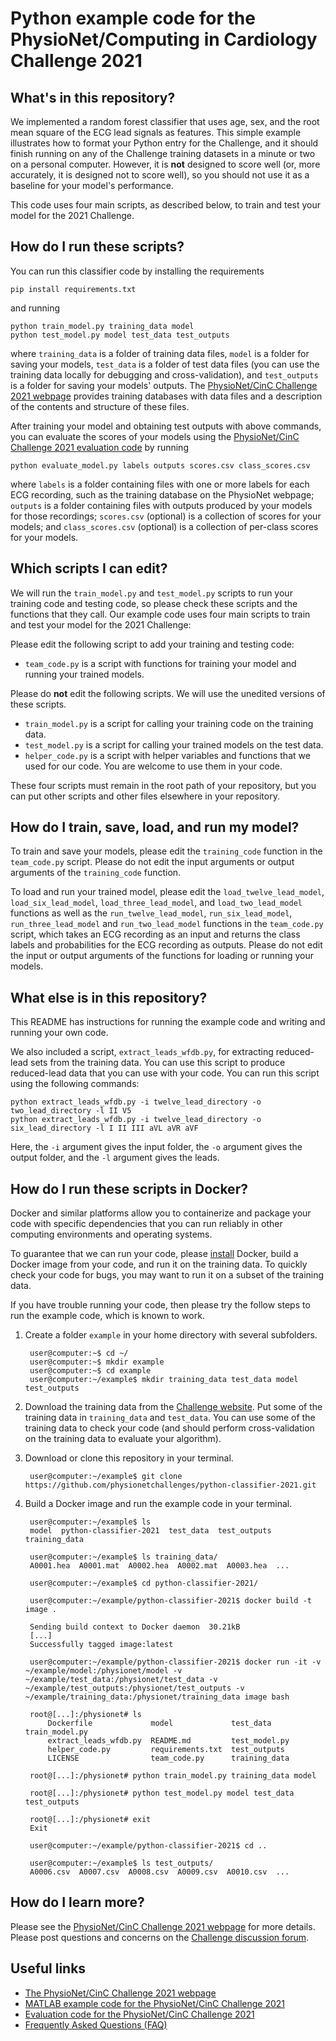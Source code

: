# Python example code for the PhysioNet/Computing in Cardiology Challenge 2021

## What's in this repository?

We implemented a random forest classifier that uses age, sex, and the root mean square of the ECG lead signals as features. This simple example illustrates how to format your Python entry for the Challenge, and it should finish running on any of the Challenge training datasets in a minute or two on a personal computer. However, it is **not** designed to score well (or, more accurately, it is designed not to score well), so you should not use it as a baseline for your model's performance.

This code uses four main scripts, as described below, to train and test your model for the 2021 Challenge.

## How do I run these scripts?

You can run this classifier code by installing the requirements

    pip install requirements.txt

and running

    python train_model.py training_data model
    python test_model.py model test_data test_outputs

where `training_data` is a folder of training data files, `model` is a folder for saving your models, `test_data` is a folder of test data files (you can use the training data locally for debugging and cross-validation), and `test_outputs` is a folder for saving your models' outputs. The [PhysioNet/CinC Challenge 2021 webpage](https://physionetchallenges.org/2021/) provides training databases with data files and a description of the contents and structure of these files.

After training your model and obtaining test outputs with above commands, you can evaluate the scores of your models using the [PhysioNet/CinC Challenge 2021 evaluation code](https://github.com/physionetchallenges/evaluation-2021) by running

    python evaluate_model.py labels outputs scores.csv class_scores.csv

where `labels` is a folder containing files with one or more labels for each ECG recording, such as the training database on the PhysioNet webpage; `outputs` is a folder containing files with outputs produced by your models for those recordings; `scores.csv` (optional) is a collection of scores for your models; and `class_scores.csv` (optional) is a collection of per-class scores for your models.

## Which scripts I can edit?

We will run the `train_model.py` and `test_model.py` scripts to run your training code and testing code, so please check these scripts and the functions that they call.
Our example code uses four main scripts to train and test your model for the 2021 Challenge:

Please edit the following script to add your training and testing code:

* `team_code.py` is a script with functions for training your model and running your trained models.

Please do **not** edit the following scripts. We will use the unedited versions of these scripts.

* `train_model.py` is a script for calling your training code on the training data.
* `test_model.py` is a script for calling your trained models on the test data.
* `helper_code.py` is a script with helper variables and functions that we used for our code. You are welcome to use them in your code.

These four scripts must remain in the root path of your repository, but you can put other scripts and other files elsewhere in your repository.

## How do I train, save, load, and run my model?

To train and save your models, please edit the `training_code` function in the `team_code.py` script. Please do not edit the input arguments or output arguments of the `training_code` function.

To load and run your trained model, please edit the `load_twelve_lead_model`, `load_six_lead_model`, `load_three_lead_model`, and `load_two_lead_model` functions as well as the `run_twelve_lead_model`, `run_six_lead_model`, `run_three_lead_model` and `run_two_lead_model` functions in the `team_code.py` script, which takes an ECG recording as an input and returns the class labels and probabilities for the ECG recording as outputs. Please do not edit the input or output arguments of the functions for loading or running your models.

## What else is in this repository?

This README has instructions for running the example code and writing and running your own code.

We also included a script, `extract_leads_wfdb.py`, for extracting reduced-lead sets from the training data. You can use this script to produce reduced-lead data that you can use with your code. You can run this script using the following commands:

    python extract_leads_wfdb.py -i twelve_lead_directory -o two_lead_directory -l II V5 
    python extract_leads_wfdb.py -i twelve_lead_directory -o six_lead_directory -l I II III aVL aVR aVF 

Here, the `-i` argument gives the input folder, the `-o` argument gives the output folder, and the `-l` argument gives the leads.

## How do I run these scripts in Docker?

Docker and similar platforms allow you to containerize and package your code with specific dependencies that you can run reliably in other computing environments and operating systems.

To guarantee that we can run your code, please [install](https://docs.docker.com/get-docker/) Docker, build a Docker image from your code, and run it on the training data. To quickly check your code for bugs, you may want to run it on a subset of the training data.

If you have trouble running your code, then please try the follow steps to run the example code, which is known to work.

1. Create a folder `example` in your home directory with several subfolders.

        user@computer:~$ cd ~/
        user@computer:~$ mkdir example
        user@computer:~$ cd example
        user@computer:~/example$ mkdir training_data test_data model test_outputs

2. Download the training data from the [Challenge website](https://physionetchallenges.org/2021/#data-access). Put some of the training data in `training_data` and `test_data`. You can use some of the training data to check your code (and should perform cross-validation on the training data to evaluate your algorithm).

3. Download or clone this repository in your terminal.

        user@computer:~/example$ git clone https://github.com/physionetchallenges/python-classifier-2021.git

4. Build a Docker image and run the example code in your terminal.

        user@computer:~/example$ ls
        model  python-classifier-2021  test_data  test_outputs  training_data

        user@computer:~/example$ ls training_data/
        A0001.hea  A0001.mat  A0002.hea  A0002.mat  A0003.hea  ...

        user@computer:~/example$ cd python-classifier-2021/

        user@computer:~/example/python-classifier-2021$ docker build -t image .

        Sending build context to Docker daemon  30.21kB
        [...]
        Successfully tagged image:latest

        user@computer:~/example/python-classifier-2021$ docker run -it -v ~/example/model:/physionet/model -v ~/example/test_data:/physionet/test_data -v ~/example/test_outputs:/physionet/test_outputs -v ~/example/training_data:/physionet/training_data image bash

        root@[...]:/physionet# ls
            Dockerfile             model             test_data      train_model.py
            extract_leads_wfdb.py  README.md         test_model.py
            helper_code.py         requirements.txt  test_outputs
            LICENSE                team_code.py      training_data

        root@[...]:/physionet# python train_model.py training_data model

        root@[...]:/physionet# python test_model.py model test_data test_outputs

        root@[...]:/physionet# exit
        Exit

        user@computer:~/example/python-classifier-2021$ cd ..

        user@computer:~/example$ ls test_outputs/
        A0006.csv  A0007.csv  A0008.csv  A0009.csv  A0010.csv  ...

## How do I learn more?

Please see the [PhysioNet/CinC Challenge 2021 webpage](https://physionetchallenges.org/2021/) for more details. Please post questions and concerns on the [Challenge discussion forum](https://groups.google.com/forum/#!forum/physionet-challenges).

## Useful links

* [The PhysioNet/CinC Challenge 2021 webpage](https://physionetchallenges.org/2021/)
* [MATLAB example code for the PhysioNet/CinC Challenge 2021](https://github.com/physionetchallenges/matlab-classifier-2021)
* [Evaluation code for the PhysioNet/CinC Challenge 2021](https://github.com/physionetchallenges/evaluation-2021)
* [Frequently Asked Questions (FAQ)](https://physionetchallenges.org/faq/)

